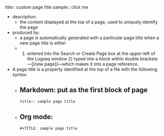 title:: custom page title
sample:: click me

- description:
  - the content displayed at the top of a page, used to uniquely identify the page
- produced by:
  - a page is automatically generated with a particular page title when a new page title is either
  - 1) entered into the Search or Create Page box at the upper-left of the Logseq window 2) typed into a block within double brackets—[[new page]]—which makes it into a page reference.
- A page title is a property identified at the top of a file with the following syntax:
  - Markdown: **put as the first block of page**
    -
      ``` markdown
      title:: sample page title
      
      ```
  - Org mode:
    -
      ``` org-mode
      #+TITLE: sample page title
      ```